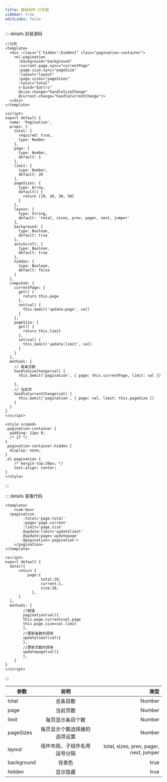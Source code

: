 ```yaml
---
title: 基础组件-分页器
sidebar: true
editLinks: false
---
```


<pagination/>


::: details 封装源码
``` vue
//分页
<template>
  <div :class="{'hidden':hidden}" class="pagination-container">
    <el-pagination
      :background="background"
      :current-page.sync="currentPage"
      :page-size.sync="pageSize"
      :layout="layout"
      :page-sizes="pageSizes"
      :total="total"
      v-bind="$attrs"
      @size-change="handleSizeChange"
      @current-change="handleCurrentChange"/>
  </div>
</template>

<script>
export default {
  name: 'Pagination',
  props: {
    total: {
      required: true,
      type: Number
    },
    page: {
      type: Number,
      default: 1
    },
    limit: {
      type: Number, 
      default: 20
    },
    pageSizes: {
      type: Array,
      default() {
        return [10, 20, 30, 50]
      }
    },
    layout: {
      type: String,
      default: 'total, sizes, prev, pager, next, jumper'
    },
    background: {
      type: Boolean,
      default: true
    },
    autoScroll: {
      type: Boolean,
      default: true
    },
    hidden: {
      type: Boolean,
      default: false
    }
  },
  computed: {
    currentPage: {
      get() {
        return this.page
      },
      set(val) {
        this.$emit('update:page', val)
      }
    },
    pageSize: {
      get() {
        return this.limit
      },
      set(val) {
        this.$emit('update:limit', val)
      }
    } 
  },
  methods: {
    // 每条页数
    handleSizeChange(val) {
      this.$emit('pagination', { page: this.currentPage, limit: val })

    },
    // 当前页
    handleCurrentChange(val) {
      this.$emit('pagination', { page: val, limit: this.pageSize })
    }
  }
}
</script>

<style scoped>
.pagination-container {
  padding: 12px 0;
  /* 27 */
}
.pagination-container.hidden {
  display: none;
}
.el-pagination {
    /* margin-top:20px; */
    text-align: center;   
}
</style>
```
:::

::: details 查看代码
``` vue
<template>
    <com-box>
  <pagination 
        :total='page.total' 
        :page='page.current' 
        :limit='page.size'
        @update:limit='updatelimit' 
        @update:page='updatepage'
        @pagination='pagination'>
    </pagination>
</template>

<script>
export default {
  data(){
      return {
          page:{
                total:20,
                current:1,
                size:10,
            },
      }
  },
  methods: {
        //赋值
        pagination(val){
        this.page.current=val.page
        this.page.size=val.limit
        },
        //更新条数时调用
        updatelimit(val){
        },
        //更新页数时调用
        updatepage(val){
        },
    }
}
</script>
```
:::

| 参数          | 说明           |  类型  |
| ------------- |:-------------:|  -----:|
| total         | 总条目数      |   Number |
| page           | 当前页数      |    Number |
| limit          | 每页显示条目个数 |    Number |
| pageSizes      | 每页显示个数选择器的选项设置  |    Number |
| layout          | 组件布局，子组件名用逗号分隔  |    total, sizes, prev, pager, next, jumper|
| background      | 背景色      |    true |
| hidden          | 显示隐藏      |    true |

